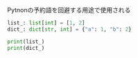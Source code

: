 Pytnonの予約語を回避する用途で使用される

```python
list_: list[int] = [1, 2]
dict_: dict[str, int] = {"a": 1, "b": 2}

print(list_)
print(dict_)
```